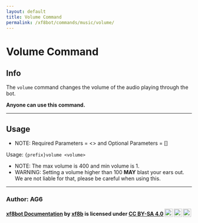 ```yaml
---
layout: default
title: Volume Command
permalink: /xf8bot/commands/music/volume/
---
```

# Volume Command
## Info
The `volume` command changes the volume of the audio playing through the bot.

**Anyone can use this command.**

---

## Usage

* NOTE: Required Parameters = <> and Optional Parameters = []

Usage: `{prefix}volume <volume>`

* NOTE: The max volume is 400 and min volume is 1.
* WARNING: Setting a volume higher than 100 **MAY** blast your ears out. We are not liable for that, please be careful when using this.

---

### **Author: AG6**

<b> <a rel="cc:attributionURL" property="dct:title" href="https://xf8b.github.io/documentation/xf8bot/">xf8bot Documentation</a> by <a rel="cc:attributionURL dct:creator" property="cc:attributionName" href="https://github.com/xf8b/">xf8b</a> is licensed under <a rel="license" href="https://creativecommons.org/licenses/by-sa/4.0">CC BY-SA 4.0<img style="height:22px!important;margin-left:3px;vertical-align:text-bottom;" src="https://mirrors.creativecommons.org/presskit/icons/cc.svg?ref=chooser-v1" /><img style="height:22px!important;margin-left:3px;vertical-align:text-bottom;" src="https://mirrors.creativecommons.org/presskit/icons/by.svg?ref=chooser-v1" /><img style="height:22px!important;margin-left:3px;vertical-align:text-bottom;" src="https://mirrors.creativecommons.org/presskit/icons/sa.svg?ref=chooser-v1" /></a> </b> 
